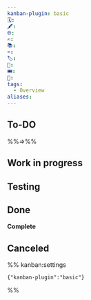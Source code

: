 ```yaml
---
kanban-plugin: basic
🗓️: 
🖋️: 
🌐: 
✍️: 
📚: 
⬅️: 
🏷️: 
🎫: 
🎟️: 
🔖: 
tags:
  - Overview
aliases:
---
```


## To-DO
%%=>%%


## Work in progress



## Testing



## Done

**Complete**


## Canceled





%% kanban:settings
```
{"kanban-plugin":"basic"}
```
%%
